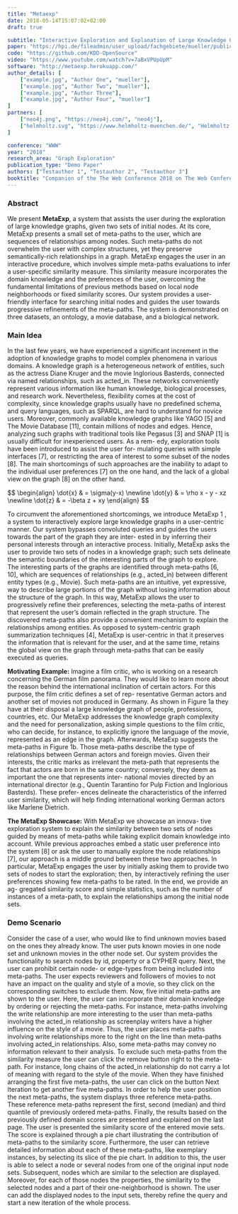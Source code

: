 ```yaml
---
title: "Metaexp"
date: 2018-05-14T15:07:02+02:00
draft: true

subtitle: "Interactive Exploration and Explanation of Large Knowledge Graphs"
paper: "https://hpi.de/fileadmin/user_upload/fachgebiete/mueller/publications/davide/BehrensWWW2018Metaexp.pdf"
code: "https://github.com/KDD-OpenSource"
video: "https://www.youtube.com/watch?v=7aBxVPUpUpM"
software: "http://metaexp.herokuapp.com/"
author_details: [
    ["example.jpg", "Author One", "mueller"],
    ["example.jpg", "Author Two", "mueller"],
    ["example.jpg", "Author Three"],
    ["example.jpg", "Author Four", "mueller"]
]
partners: [
    ["neo4j.png", "https://neo4j.com/", "neo4j"],
    ["helmholtz.svg", "https://www.helmholtz-muenchen.de/", "Helmholtz München"]
]

conference: "WWW"
year: "2018"
research_area: "Graph Exploration"
publication_type: "Demo Paper"
authors: ["Testauthor 1", "Testauthor 2", "Testauthor 3"]
booktitle: "Companion of the The Web Conference 2018 on The Web Conference 2018"
---
```

### Abstract
We present **MetaExp**, a system that assists the user during the
exploration of large knowledge graphs, given two sets of initial
nodes. At its core, MetaExp presents a small set of meta-paths to
the user, which are sequences of relationships among nodes. Such
meta-paths do not overwhelm the user with complex structures, yet
they preserve semantically-rich relationships in a graph. MetaExp
engages the user in an interactive procedure, which involves simple
meta-paths evaluations to infer a user-specific similarity measure.
This similarity measure incorporates the domain knowledge and
the preferences of the user, overcoming the fundamental limitations
of previous methods based on local node neighborhoods or fixed
similarity scores. Our system provides a user-friendly interface for
searching initial nodes and guides the user towards progressive
refinements of the meta-paths. The system is demonstrated on three
datasets, an ontology, a movie database, and a biological network.

### Main Idea

In the last few years, we have experienced a significant increment in
the adoption of knowledge graphs to model complex phenomena in
various domains. A knowledge graph is a heterogeneous network of
entities, such as the actress Diane Kruger and the movie Inglorious
Basterds, connected via named relationships, such as acted_in. These
networks conveniently represent various information like human
knowledge, biological processes, and research work.
Nevertheless, flexibility comes at the cost of complexity, since
knowledge graphs usually have no predefined schema, and query
languages, such as SPARQL, are hard to understand for novice users.
Moreover, commonly available knowledge graphs like YAGO [5]
and The Movie Database [11], contain millions of nodes and edges.
Hence, analyzing such graphs with traditional tools like Pegasus [3]
and SNAP [1] is usually difficult for inexperienced users. As a rem-
edy, exploration tools have been introduced to assist the user for-
mulating queries with simple interfaces [7], or restricting the area
of interest to some subset of the nodes [8]. The main shortcomings
of such approaches are the inability to adapt to the individual user
preferences [7] on the one hand, and the lack of a global view on the
graph [8] on the other hand.

<div>$$
    \begin{align}
    \dot{x} & = \sigma(y-x) \newline
    \dot{y} & = \rho x - y - xz \newline
    \dot{z} & = -\beta z + xy
    \end{align}
$$</div>

To circumvent the aforementioned shortcomings, we introduce
MetaExp 1 , a system to interactively explore large knowledge graphs
in a user-centric manner. Our system bypasses convoluted queries
and guides the users towards the part of the graph they are inter-
ested in by inferring their personal interests through an interactive
process. Initially, MetaExp asks the user to provide two sets of nodes
in a knowledge graph; such sets delineate the semantic boundaries
of the interesting parts of the graph to explore. The interesting parts
of the graphs are identified through meta-paths [6, 10], which are
sequences of relationships (e.g., acted_in) between different entity 
types (e.g., Movie). Such meta-paths are an intuitive, yet expressive,
way to describe large portions of the graph without losing
information about the structure of the graph. In this way, MetaExp
allows the user to progressively refine their preferences, selecting
the meta-paths of interest that represent the user’s domain reflected
in the graph structure. The discovered meta-paths also provide a
convenient mechanism to explain the relationships among entities.
As opposed to system-centric graph summarization techniques [4],
MetaExp is user-centric in that it preserves the information that is
relevant for the user, and at the same time, retains the global view
on the graph through meta-paths that can be easily executed as
queries.

**Motivating Example:** Imagine a film critic, who is working on a
research concerning the German film panorama. They would like
to learn more about the reason behind the international inclination
of certain actors. For this purpose, the film critic defines a set of rep-
resentative German actors and another set of movies not produced
in Germany. As shown in Figure 1a they have at their disposal a
large knowledge graph of people, professions, countries, etc. Our
MetaExp addresses the knowledge graph complexity and the need
for personalization, asking simple questions to the film critic, who
can decide, for instance, to explicitly ignore the language of the
movie, represented as an edge in the graph. Afterwards, MetaExp
suggests the meta-paths in Figure 1b. Those meta-paths describe the
type of relationships between German actors and foreign movies.
Given their interests, the critic marks as irrelevant the meta-path
that represents the fact that actors are born in the same country;
conversely, they deem as important the one that represents inter-
national movies directed by an international director (e.g., Quentin
Tarantino for Pulp Fiction and Inglorious Basterds). These prefer-
ences delineate the characteristics of the inferred user similarity,
which will help finding international working German actors like
Marlene Dietrich.

**The MetaExp Showcase:** With MetaExp we showcase an innova-
tive exploration system to explain the similarity between two sets of
nodes guided by means of meta-paths while taking explicit domain
knowledge into account. While previous approaches embed a static
user preference into the system [8] or ask the user to manually
explore the node relationships [7], our approach is a middle ground
between these two approaches. In particular, MetaExp engages the
user by initially asking them to provide two sets of nodes to start
the exploration; then, by interactively refining the user preferences
showing few meta-paths to be rated. In the end, we provide an ag-
gregated similarity score and simple statistics, such as the number
of instances of a meta-path, to explain the relationships among the
initial node sets.

 
### Demo Scenario
Consider the case of a user, who would like to find unknown
movies based on the ones they already know. The user puts known
movies in one node set and unknown movies in the other node set.
Our system provides the functionality to search nodes by id,
property or a CYPHER query.
Next, the user can prohibit
certain node- or edge-types from being included into meta-paths.
The user expects reviewers and followers of movies to not have
an impact on the quality and style of a movie, so they click on the
corresponding switches to exclude them.
Now, five initial meta-paths are shown to the user.
Here, the user can incorporate their domain knowledge
by ordering or rejecting the meta-paths. For instance, meta-paths
involving the write relationship are more interesting to the user
than meta-paths involving the acted_in relationship as screenplay
writers have a higher influence on the style of a movie. Thus, the
user places meta-paths involving write relationships more to the
right on the line than meta-paths involving acted_in relationships.
Also, some meta-paths may convey no information relevant to their
analysis. To exclude such meta-paths from the similarity measure
the user can click the remove button right to the meta-path. For
instance, long chains of the acted_in relationship do not carry a lot
of meaning with regard to the style of the movie. When they have
finished arranging the first five meta-paths, the user can click on
the button Next Iteration to get another five meta-paths. In order
to help the user position the next meta-paths, the system displays
three reference meta-paths. These reference meta-paths represent
the first, second (median) and third quantile of previously ordered
meta-paths.
Finally, the results based on the previously defined domain scores
are presented and explained on the last page. The user
is presented the similarity score of the entered movie sets. The
score is explained through a pie chart illustrating the contribution
of meta-paths to the similarity score. Furthermore, the user can
retrieve detailed information about each of these meta-paths, like
exemplary instances, by selecting its slice of the pie chart.
In addition to this, the user is able to select a node or several
nodes from one of the original input node sets. Subsequent, nodes
which are similar to the selection are displayed. Moreover, for each
of those nodes the properties, the similarity to the selected nodes
and a part of their one-neighborhood is shown. The user can add
the displayed nodes to the input sets, thereby refine the query and
start a new iteration of the whole process.
